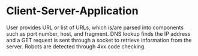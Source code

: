 # Client-Server-Application
User provides URL or list of URLs, which is/are parsed into components such as port number, host, and fragment.  DNS lookup finds the IP address and a GET request is sent through a socket to retrieve information from the server.  Robots are detected through 4xx code checking.
